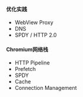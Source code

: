 
#### 优化实践
- WebView Proxy
- DNS
- SPDY / HTTP 2.0

#### Chromium网络栈
- HTTP Pipeline
- Prefetch
- SPDY
- Cache
- Connection Management

